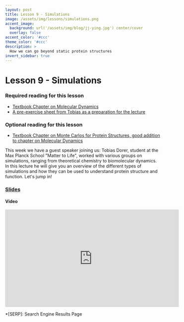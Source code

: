 ```yaml
---
layout: post
title: Lesson 9 - Simulations
image: /assets/img/lessons/simulations.png
accent_image: 
  background: url('/assets/img/blog/jj-ying.jpg') center/cover
  overlay: false
accent_color: '#ccc'
theme_color: '#ccc'
description: >
  How we can go beyond static protein structures
invert_sidebar: true
---
```


# Lesson 9 - Simulations

### Required reading for this lesson
- [Textbook Chapter on Molecular Dynamics](https://arxiv.org/abs/2307.02176)
- [A pre-exercise sheet from Tobias as a preparation for the lecture](/assets/slides/09_pre_exercise.pdf)

### Optional reading for this lesson
- [Textbook Chapter on Monte Carlos for Protein Structures, good addition to chapter on Molecular Dynamics](http://arxiv.org/abs/2307.02177)

This week we have a guest speaker joining us: Tobias Dorer, student at the Max Planck School "Matter to Life", worked with various groups on simulations, ranging from theoretical chemistry to biomolecular dynamics. In this lecture he will give you an overview of the different types of simulations and how they can be used to understand protein structure and function. Let's jump in!

### [Slides](/assets/slides/09_simulations.pdf)

#### Video
<iframe width="560" height="315" src="https://www.youtube.com/embed/68hpS1DHB9Q?si=MKdfHnkJcwSC_zoI" title="YouTube video player" frameborder="0" allow="accelerometer; autoplay; clipboard-write; encrypted-media; gyroscope; picture-in-picture; web-share" allowfullscreen></iframe>

*[SERP]: Search Engine Results Page
